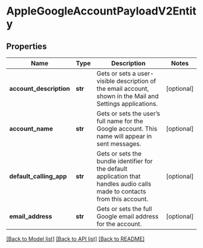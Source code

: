# AppleGoogleAccountPayloadV2Entity

## Properties
Name | Type | Description | Notes
------------ | ------------- | ------------- | -------------
**account_description** | **str** | Gets or sets a user-visible description of the email account, shown in the Mail and Settings applications. | [optional] 
**account_name** | **str** | Gets or sets the user’s full name for the Google account. This name will appear in sent messages. | [optional] 
**default_calling_app** | **str** | Gets or sets the bundle identifier for the default application that handles audio calls made to contacts from this account. | [optional] 
**email_address** | **str** | Gets or sets the full Google email address for the account. | [optional] 

[[Back to Model list]](../README.md#documentation-for-models) [[Back to API list]](../README.md#documentation-for-api-endpoints) [[Back to README]](../README.md)


